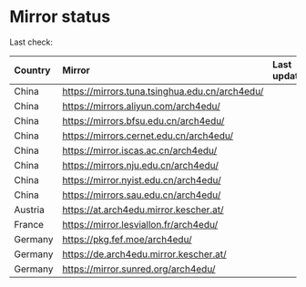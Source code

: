 <script src="./time.js"></script>
# Mirror status
Last check: <script type="text/javascript">localize(1716870279.7171159);</script>

|Country|Mirror|Last update|
|:------|:-----|:----------|
|China|https://mirrors.tuna.tsinghua.edu.cn/arch4edu/|<script type="text/javascript">localize(1716834735);</script>|
|China|https://mirrors.aliyun.com/arch4edu/|<script type="text/javascript">localize(1716834735);</script>|
|China|https://mirrors.bfsu.edu.cn/arch4edu/|<script type="text/javascript">localize(1716834735);</script>|
|China|https://mirrors.cernet.edu.cn/arch4edu/|<script type="text/javascript">localize(1716834735);</script>|
|China|https://mirror.iscas.ac.cn/arch4edu/|<script type="text/javascript">localize(1716834735);</script>|
|China|https://mirrors.nju.edu.cn/arch4edu/|<script type="text/javascript">localize(1716748238);</script>|
|China|https://mirror.nyist.edu.cn/arch4edu/|<script type="text/javascript">localize(1716791779);</script>|
|China|https://mirrors.sau.edu.cn/arch4edu/|<script type="text/javascript">localize(1716834735);</script>|
|Austria|https://at.arch4edu.mirror.kescher.at/|<script type="text/javascript">localize(1716834735);</script>|
|France|https://mirror.lesviallon.fr/arch4edu/|<script type="text/javascript">localize(1716834735);</script>|
|Germany|https://pkg.fef.moe/arch4edu/|<script type="text/javascript">localize(1716834735);</script>|
|Germany|https://de.arch4edu.mirror.kescher.at/|<script type="text/javascript">localize(1716834735);</script>|
|Germany|https://mirror.sunred.org/arch4edu/|<script type="text/javascript">localize(1716834735);</script>|

<script src="./tablefilter/tablefilter.js"></script>
<script src="./table.js"></script>